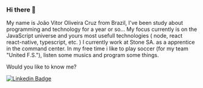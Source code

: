 ### Hi there 👋

  My name is João Vitor Oliveira Cruz from Brazil, I've been study about programming and technology for a year or so... My focus currently is on the JavaScript universe and yours most usefull technologies ( node, react react-native, typescript, etc. )
  I currently work at Stone SA. as a apprentice in the command center.
  In my free time i like to play soccer (for my team "United F.S."), listen some musics and program some things.
  
  Would you like to know me?
  
  
  [![Linkedin Badge](https://img.shields.io/badge/-LinkedIn-blue?style=flat-square&logo=Linkedin&logoColor=white&link=https://www.linkedin.com/in/jo%C3%A3o-vitor-oliveira-cruz-252596191/)](https://www.linkedin.com/in/jo%C3%A3o-vitor-oliveira-cruz-252596191/)

<!--
**jcruz375/jcruz375** is a ✨ _special_ ✨ repository because its `README.md` (this file) appears on your GitHub profile.

Here are some ideas to get you started:

- 🔭 I’m currently working on ...
- 🌱 I’m currently learning ...
- 👯 I’m looking to collaborate on ...
- 🤔 I’m looking for help with ...
- 💬 Ask me about ...
- 📫 How to reach me: ...
- 😄 Pronouns: ...
- ⚡ Fun fact: ...
-->
